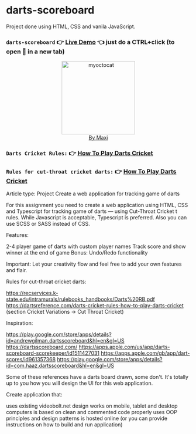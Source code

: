 # darts-scoreboard

Project done using HTML, CSS and vanila JavaScript.

### `darts-scoreboard` :point_right: [Live Demo](https://???) :point_left: just do a CTRL+click (to open :link: in a new tab)

<div align="center">
<img src="https://myoctocat.com/assets/images/base-octocat.svg" alt="myoctocat" width="200">
</div>

<div align="center">
<a href="https://webdizajnmaxi.eu.org">By Maxi</a>
</div>

### `Darts Cricket Rules:` :point_right: [How To Play Darts Cricket](https://dartsreference.com/darts-cricket-rules-how-to-play-darts-cricket/#Number_Of_Players)
### `Rules for cut-throat cricket darts:` :point_right: [How To Play Darts Cricket](https://recservices.k-state.edu/intramurals/rulebooks_handbooks/Darts%20RB.pdf)

Article type: Project
Create a web application for tracking game of darts

For this assignment you need to create a web application using HTML, CSS and Typescript for tracking game of darts — using Cut-Throat Cricket t rules. While Javascript is acceptable, Typescript is preferred. Also you can use SCSS or SASS instead of CSS.

Features:

2-4 player game of darts with custom player names
Track score and show winner at the end of game
Bonus: Undo/Redo functionality

Important: Let your creativity flow and feel free to add your own features and flair. 

Rules for cut-throat cricket darts:

https://recservices.k-state.edu/intramurals/rulebooks_handbooks/Darts%20RB.pdf
https://dartsreference.com/darts-cricket-rules-how-to-play-darts-cricket (section Cricket Variations -> Cut Throat Cricket)


Inspiration:

https://play.google.com/store/apps/details?id=andrewgilman.dartsscoreboard&hl=en&gl=US
https://dartsscoreboard.com/
https://apps.apple.com/us/app/darts-scoreboard-scorekeeper/id1511427031
https://apps.apple.com/gb/app/dart-scores/id961357368
https://play.google.com/store/apps/details?id=com.haaz.dartsscoreboard&hl=en&gl=US


Some of these references have a darts board drawn, some don't. It's totally up to you how you will design the UI for this web application.



Create application that:

uses existing videobolt.net design 
works on mobile, tablet and desktop computers
is based on clean and commented code
properly uses OOP principles and design patterns
is hosted online (or you can provide instructions on how to build and run application)
